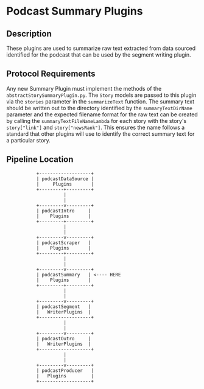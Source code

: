 # Podcast Summary Plugins

## Description
These plugins are used to summarize raw text extracted from data sourced identified for the podcast that can be used by the segment writing plugin. 

## Protocol Requirements
Any new Summary Plugin must implement the methods of the `abstractStorySummaryPlugin.py`.
The `Story` models are passed to this plugin via the `stories` parameter in the `summarizeText` function. The summary text should be written out to the directory identified by the `summaryTextDirName` parameter and the expected filename format for the raw text can be created by calling the `summaryTextFileNameLambda` for each story with the story's `story["link"]` and `story["newsRank"]`. This ensures the name follows a standard that other plugins will use to identify the correct summary text for a particular story.

## Pipeline Location

```
           +-------------------+
           | podcastDataSource |
           |     Plugins       |
           +---------+---------+
                     |
                     |
           +---------v---------+
           | podcastIntro     | 
           |    Plugins       |
           +---------+---------+
                     |
                     |
           +---------v---------+
           | podcastScraper   | 
           |    Plugins       |
           +---------+---------+
                     |
                     |
           +---------v---------+
           | podcastSummary   | <---- HERE
           |    Plugins       |
           +---------+---------+
                     |
                     |
           +---------v---------+
           | podcastSegment   | 
           |   WriterPlugins  |
           +-------------------+
                     |
                     |
           +---------v---------+
           | podcastOutro     |
           |   WriterPlugins  |
           +-------------------+
                     |
                     |
           +---------v---------+
           | podcastProducer   |
           |   Plugins         |
           +-------------------+

```
